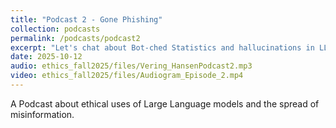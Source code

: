 ```yaml
---
title: "Podcast 2 - Gone Phishing"
collection: podcasts
permalink: /podcasts/podcast2
excerpt: "Let's chat about Bot-ched Statistics and hallucinations in LLMs."
date: 2025-10-12
audio: ethics_fall2025/files/Vering_HansenPodcast2.mp3
video: ethics_fall2025/files/Audiogram_Episode_2.mp4
---
```

A Podcast about ethical uses of Large Language models and the spread of misinformation.  
